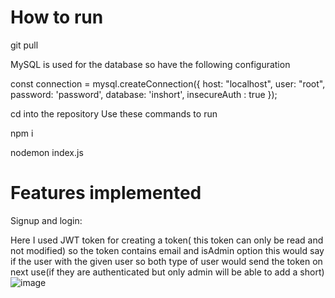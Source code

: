 # How to run

git pull

MySQL is used for the database so have the following configuration

const connection = mysql.createConnection({
    host: "localhost",
    user: "root",
    password: 'password',
    database: 'inshort',
    insecureAuth : true
  });

cd into the repository
Use these commands to run

npm i

nodemon index.js

# Features implemented

Signup and login:

Here I used JWT token for creating a token( this token can only be read and not modified) so the token contains email and isAdmin option this would say if the user with the given user
so both type of user would send the token on next use(if they are authenticated but only admin will be able to add a short)
![image](https://github.com/krishnan472003/workindia/assets/99252508/9cc86cc4-917b-4c18-a065-d841e77c424c)
